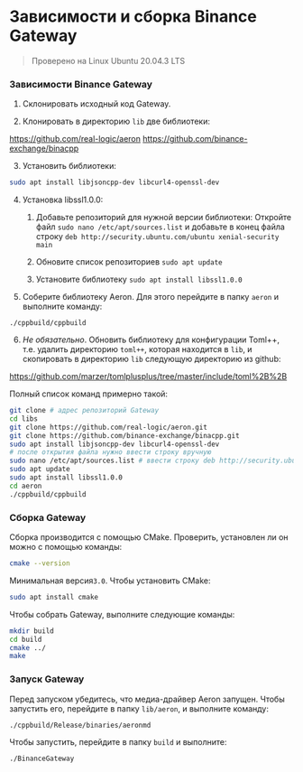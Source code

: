 # Зависимости и сборка Binance Gateway

> Проверено на Linux Ubuntu 20.04.3 LTS

### Зависимости Binance Gateway

1. Склонировать исходный код Gateway.

2.  Клонировать в директорию `lib` две библиотеки:

https://github.com/real-logic/aeron
https://github.com/binance-exchange/binacpp

3. Установить библиотеки:

```bash
sudo apt install libjsoncpp-dev libcurl4-openssl-dev 
```

4. Установка libssl1.0.0:

   1. Добавьте репозиторий для нужной версии библиотеки: Откройте файл `sudo nano /etc/apt/sources.list` и добавьте в конец  файла строку `deb http://security.ubuntu.com/ubuntu xenial-security main`
   
   2. Обновите список репозиториев `sudo apt update`
   
   3. Установите библиотеку `sudo apt install libssl1.0.0`
   
5. Соберите библиотеку Aeron. Для этого перейдите в папку `aeron` и выполните команду:

`./cppbuild/cppbuild`

6. *Не обязательно*. Обновить библиотеку для конфигурации Toml++, т.е.
удалить директорию `toml++`, которая находится в `lib`, и скопировать в директорию `lib`
следующую директорию из github:

https://github.com/marzer/tomlplusplus/tree/master/include/toml%2B%2B


Полный список команд примерно такой:

```bash
git clone # адрес репозиторий Gateway
cd libs
git clone https://github.com/real-logic/aeron.git
git clone https://github.com/binance-exchange/binacpp.git
sudo apt install libjsoncpp-dev libcurl4-openssl-dev 
# после открытия файла нужно ввести строку вручную
sudo nano /etc/apt/sources.list # ввести строку deb http://security.ubuntu.com/ubuntu xenial-security main
sudo apt update
sudo apt install libssl1.0.0
cd aeron
./cppbuild/cppbuild
```

### Сборка Gateway

Сборка производится с помощью CMake. Проверить, установлен ли он можно с помощью команды:

```bash	
cmake --version
```

Минимальная версия`3.0`. Чтобы установить CMake:

```bash
sudo apt install cmake
```

Чтобы собрать Gateway, выполните следующие команды:

```bash
mkdir build 
cd build 
cmake ../ 
make
```

### Запуск Gateway

Перед запуском убедитесь, что медиа-драйвер Aeron запущен. Чтобы запустить его, перейдите в папку `lib/aeron`, и выполните команду:

```bash 
./cppbuild/Release/binaries/aeronmd
```

Чтобы запуcтить, перейдите в папку `build` и выполните:
```bash 
./BinanceGateway
```
